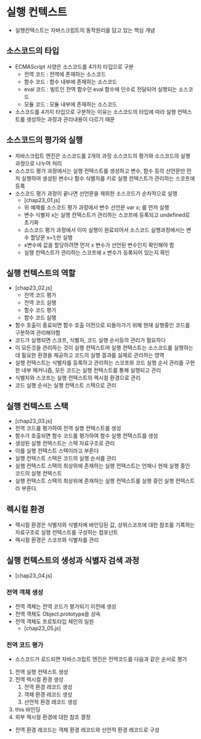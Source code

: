 # 실행 컨텍스트
- 실행컨텍스트는 자바스크립트의 동작원리를 담고 있는 핵심 개념
## 소스코드의 타입
- ECMAScript 사양은 소스코드를 4가지 타입으로 구분
  - 전역 코드 : 전역에 존재하는 소스코드
  - 함수 코드 : 함수 내부에 존재하는 소스코드
  - eval 코드 : 빌트인 전역 함수인 eval 함수에 인수로 전달되어 실행되는 소스코드
  - 모듈 코드 : 모듈 내부에 존재하는 소스코드
- 소스코드를 4가지 타입으로 구분하는 이유는 소스코드의 타입에 따라 실행 컨텍스트를 생성하는 과정과 관리내용이 다르기 때문
## 소스코드의 평가와 실행
- 자바스크립트 엔진은 소스코드를 2개의 과정 소스코드의 평가와 소스코드의 실행 과정으로 나누어 처리
- 소스코드 평가 과정에서는 실행 컨텍스트를 생성하고 변수, 함수 등의 선언문만 먼저 실행하여 생성된 변수나 함수 식별자를 키로 실행 컨텍스트가 관리하는 스코프에 등록
- 소스코드 평가 과정이 끝나면 선언문을 제외한 소스코드가 순차적으로 실행
  - [chap23_01.js]
  - 위 예제를 소스코드 평가 과정에서 변수 선언문 var x; 를 먼저 실행
  - 변수 식별자 x는 실행 컨텍스트가 관리하는 스코프에 등록되고 undefined로 초기화
  - 소스코드 평가 과정에서 이미 실행이 완료되어서 소스코드 실행과정에서는 변수 할당문 x=1;만 실행
  - x변수에 값을 할당하려면 먼저 x 변수가 선언된 변수인지 확인해야 함
  - 실행 컨텍스트가 관리하는 스코프에 x 변수가 등록되어 있는지 확인
## 실행 컨텍스트의 역할
- [chap23_02.js]
  - 전역 코드 평가
  - 전역 코드 실행
  - 함수 코드 평가
  - 함수 코드 실행
- 함수 호출이 종료되면 함수 호출 이전으로 되돌아가기 위해 현재 실행중인 코드를 구분하여 관리해야함
- 코드가 실행되면 스코프, 식별자, 코드 실행 순서등의 관리가 필요하다
- 이 모든것을 관리하는 것이 실행 컨텍스트며 실행 컨텍스트는 소스코드를 실행하는 데 필요한 환경을 제공하고 코드의 실행 결과를 실제로 관리하는 영역
- 실행 컨텍스트는 식별자를 등록하고 관리하는 스코프와 코드 실행 순서 관리를 구현한 내부 메커니즘, 모든 코드는 실행 컨텍스트를 통해 실행되고 관리
- 식별자와 스코프는 실행 컨텍스트의 렉시컬 환경으로 관리
- 코드 실행 순서는 실행 컨텍스트 스택으로 관리
## 실행 컨텍스트 스택
- [chap23_03.js]
- 전역 코드를 평가하여 전역 실행 컨텍스트를 생성
- 함수가 호출되면 함수 코드를 평가하여 함수 실행 컨텍스트를 생성
- 생성된 실행 컨텍스트는 스택 자료구조로 관리
- 이를 실행 컨텍스트 스택이라고 부른다
- 실행 컨텍스트 스택은 코드의 실행 순서를 관리
- 실행 컨텍스트 스택의 최상위에 존재하는 실행 컨텍스트는 언제나 현재 실행 중인 코드의 실행 컨텍스트
- 실행 컨텍스트 스택의 최상위에 존재하는 실행 컨텍스트를 실행 중인 실행 컨텍스트라 부른다.

## 렉시컬 환경
- 렉시컬 환경은 식별자와 식별자에 바인딩된 값, 상위스코프에 대한 참조를 기록하는 자료구조로 실행 컨텍스트를 구성하는 컴포넌트
- 렉시컬 환경은 스코프와 식별자를 관리

## 실행 컨텍스트의 생성과 식별자 검색 과정
- [chap23_04.js]

### 전역 객체 생성
- 전역 객체는 전역 코드가 평가되기 이전에 생성
- 전역 객체도 Object.prototype을 상속
- 전역 객체도 프로토타입 체인의 일원
  - [chap23_05.js]

### 전역 코드 평가
- 소스코드가 로드되면 자바스크립트 엔진은 전역코드를 다음과 같은 순서로 평가
1. 전역 실행 컨텍스트 생성
2. 전역 렉시컬 환경 생성
   1. 전역 환경 레코드 생성
   2. 객체 환경 레코드 생성
   3. 선언적 환경 레코드 생성
3. this 바인딩
4. 외부 렉시컬 환경에 대한 참조 결정

- 전역 환경 레코드는 객체 환경 레코드와 선언적 환경 레코드로 구성